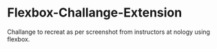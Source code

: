 # Flexbox-Challange-Extension

Challange to recreat as per screenshot from instructors at nology using flexbox.

